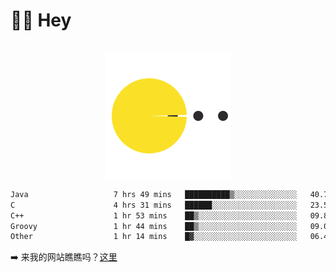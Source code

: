 
# 👋🏻 Hey
<div align="center">
	<br>
	<img src="https://raw.githubusercontent.com/Aniket965/Aniket965/master/pacman.svg?sanitize=true" width="200" height="200">
	<br>
</div>

<!--START_SECTION:waka-->

```txt
Java                   7 hrs 49 mins   ██████████▒░░░░░░░░░░░░░░   40.71 %
C                      4 hrs 31 mins   ██████░░░░░░░░░░░░░░░░░░░   23.55 %
C++                    1 hr 53 mins    ██▒░░░░░░░░░░░░░░░░░░░░░░   09.88 %
Groovy                 1 hr 44 mins    ██▒░░░░░░░░░░░░░░░░░░░░░░   09.06 %
Other                  1 hr 14 mins    █▓░░░░░░░░░░░░░░░░░░░░░░░   06.44 %
```

<!--END_SECTION:waka-->

 ➡️  来我的网站瞧瞧吗？[这里](https://www.shaolongfei.com)
